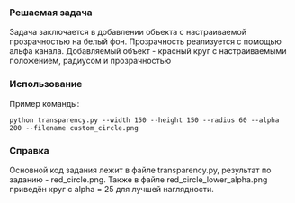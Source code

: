 ### Решаемая задача
Задача заключается в добавлении объекта с настраиваемой прозрачностью на белый фон. Прозрачность реализуется с помощью альфа канала. Добавляемый объект - красный круг с настраиваемыми положением, радиусом и прозрачностью

### Использование
Пример команды:
```
python transparency.py --width 150 --height 150 --radius 60 --alpha 200 --filename custom_circle.png
```

### Справка
Основной код задания лежит в файле transparency.py, результат по заданию - red_circle.png. Также в файле red_circle_lower_alpha.png приведён круг с alpha = 25 для лучшей наглядности.